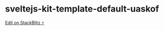 # sveltejs-kit-template-default-uaskof

[Edit on StackBlitz ⚡️](https://stackblitz.com/edit/sveltejs-kit-template-default-uaskof)